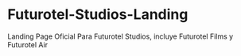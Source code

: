 # Futurotel-Studios-Landing
Landing Page Oficial Para Futurotel Studios, incluye Futurotel Films y Futurotel Air
